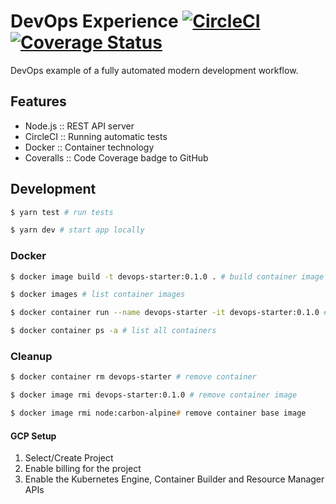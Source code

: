 # DevOps Experience [![CircleCI](https://circleci.com/gh/matiisi/dex.svg?style=shield)](https://circleci.com/gh/matiisi/dex) [![Coverage Status](https://coveralls.io/repos/github/matiisi/dex/badge.svg)](https://coveralls.io/github/matiisi/dex)

DevOps example of a fully automated modern development workflow.

## Features

* Node.js :: REST API server
* CircleCI :: Running automatic tests
* Docker  :: Container technology
* Coveralls :: Code Coverage badge to GitHub

## Development

```zsh
$ yarn test # run tests

$ yarn dev # start app locally
```

### Docker

```zsh
$ docker image build -t devops-starter:0.1.0 . # build container image with name and tag

$ docker images # list container images

$ docker container run --name devops-starter -it devops-starter:0.1.0 # run container image

$ docker container ps -a # list all containers
```

### Cleanup

```zsh
$ docker container rm devops-starter # remove container

$ docker image rmi devops-starter:0.1.0 # remove container image

$ docker image rmi node:carbon-alpine# remove container base image
```

#### GCP Setup
1. Select/Create Project
2. Enable billing for the project
3. Enable the Kubernetes Engine, Container Builder and Resource Manager APIs


